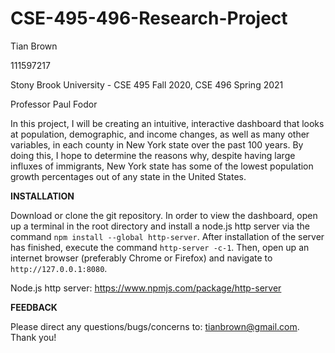 # CSE-495-496-Research-Project

Tian Brown

111597217

Stony Brook University - CSE 495 Fall 2020, CSE 496 Spring 2021

Professor Paul Fodor

In this project, I will be creating an intuitive, interactive dashboard that looks at population, demographic, and income changes, as well as many other variables, in each county in New York state over the past 100 years. By doing this, I hope to determine the reasons why, despite having large influxes of immigrants, New York state has some of the lowest population growth percentages out of any state in the United States.


**INSTALLATION**

Download or clone the git repository. In order to view the dashboard, open up a terminal in the root directory and install a node.js http server via the command `npm install --global http-server`. After installation of the server has finished, execute the command `http-server -c-1`. Then, open up an internet browser (preferably Chrome or Firefox) and navigate to `http://127.0.0.1:8080`. 

Node.js http server: https://www.npmjs.com/package/http-server


**FEEDBACK**

Please direct any questions/bugs/concerns to: tianbrown@gmail.com. Thank you!
